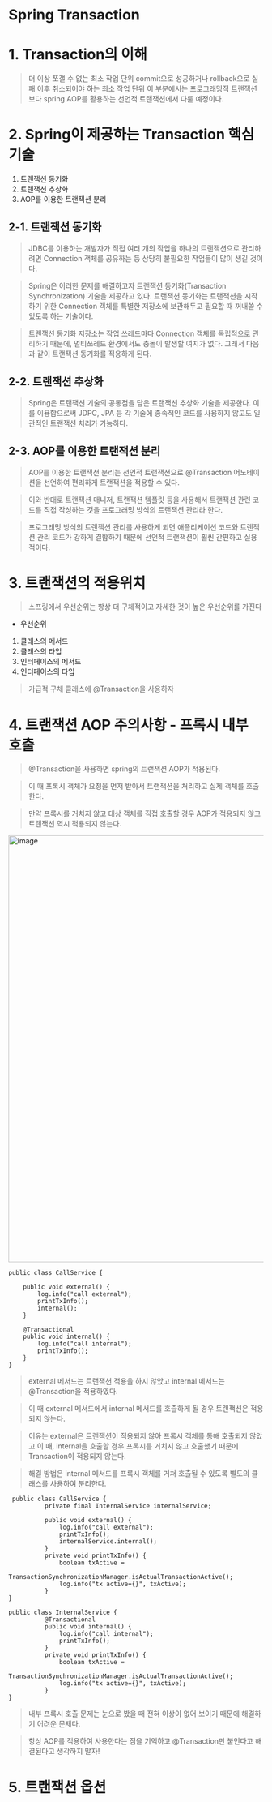 Spring Transaction
=================

# 1. Transaction의 이해

> 더 이상 쪼갤 수 없는 최소 작업 단위
> commit으로 성공하거나 rollback으로 실패 이후 취소되어야 하는 최소 작업 단위 
> 이 부분에서는 프로그래밍적 트랜잭션보다 spring AOP를 활용하는 선언적 트랜잭션에서 다룰 예정이다.


# 2. Spring이 제공하는 Transaction 핵심기술

1. 트랜잭션 동기화
2. 트랜잭션 추상화
3. AOP를 이용한 트랜잭션 분리

## 2-1. 트랜잭션 동기화

> JDBC를 이용하는 개발자가 직접 여러 개의 작업을 하나의 트랜잭션으로 관리하려면 Connection 객체를 공유하는 등 상당히 불필요한 작업들이 많이 생길 것이다.

> Spring은 이러한 문제를 해결하고자 트랜잭션 동기화(Transaction Synchronization) 기술을 제공하고 있다. 트랜잭션 동기화는 트랜잭션을 시작하기 위한 Connection 객체를 특별한 저장소에 보관해두고 필요할 때 꺼내쓸 수 있도록 하는 기술이다.

> 트랜잭션 동기화 저장소는 작업 쓰레드마다 Connection 객체를 독립적으로 관리하기 때문에, 멀티쓰레드 환경에서도 충돌이 발생할 여지가 없다. 그래서 다음과 같이 트랜잭션 동기화를 적용하게 된다.


## 2-2. 트랜잭션 추상화

> Spring은 트랜잭션 기술의 공통점을 담은 트랜잭션 추상화 기술을 제공한다. 이를 이용함으로써 JDPC, JPA 등 각 기술에 종속적인 코드를 사용하지 않고도 일관적인 트랜잭션 처리가 가능하다.

## 2-3. AOP를 이용한 트랜잭션 분리

> AOP를 이용한 트랜잭션 분리는 선언적 트랜잭션으로 @Transaction 어노테이션을 선언하여 편리하게 트랜잭션을 적용할 수 있다.

> 이와 반대로 트랜잭션 매니저, 트랜잭션 템플릿 등을 사용해서 트랜잭션 관련 코드를 직접 작성하는 것을 프로그래밍 방식의 트랜잭션 관리라 한다. 

> 프로그래밍 방식의 트랜잭션 관리를 사용하게 되면 애플리케이션 코드와 트랜잭션 관리 코드가 강하게 결합하기 때문에 선언적 트랜잭션이 훨씬 간편하고 실용적이다.


# 3. 트랜잭션의 적용위치

> 스프링에서 우선순위는 항상 더 구체적이고 자세한 것이 높은 우선순위를 가진다 

* 우선순위

1. 클래스의 메서드
2. 클래스의 타입
3. 인터페이스의 메서드
4. 인터페이스의 타입

> 가급적 구체 클래스에 @Transaction을 사용하자

# 4. 트랜잭션 AOP 주의사항 - 프록시 내부 호출

> @Transaction을 사용하면 spring의 트랜잭션 AOP가 적용된다.

> 이 때 프록시 객체가 요청을 먼저 받아서 트랜잭션을 처리하고 실제 객체를 호출한다. 

> 만약 프록시를 거치지 않고 대상 객체를 직접 호출할 경우 AOP가 적용되지 않고 트랜잭션 역시 적용되지 않는다.


<img width="842" alt="image" src="https://github.com/all-day-and-night/spring-data-access/assets/94096054/a9ca11c4-e4cd-4f97-91b0-44936cb1514f">

```
public class CallService {
    
    public void external() {
        log.info("call external");
        printTxInfo();
        internal();
    }
    
    @Transactional
    public void internal() {
        log.info("call internal");
        printTxInfo();
    }
}
```

> external 메서드는 트랜잭션 적용을 하지 않았고 internal 메서드는 @Transaction을 적용하였다. 

> 이 때 external 메서드에서 internal 메서드를 호출하게 될 경우 트랜잭션은 적용되지 않는다.

> 이유는 external은 트랜잭션이 적용되지 않아 프록시 객체를 통해 호출되지 않았고 이 때, internal을 호출할 경우 프록시를 거치지 않고 호출했기 때문에 Transaction이 적용되지 않는다.

> 해결 방법은 internal 메서드를 프록시 객체를 거쳐 호출될 수 있도록 별도의 클래스를 사용하여 분리한다. 

```
 public class CallService {
          private final InternalService internalService;
          
          public void external() {
              log.info("call external");
              printTxInfo();
              internalService.internal();
          }
          private void printTxInfo() {
              boolean txActive =
              TransactionSynchronizationManager.isActualTransactionActive();
              log.info("tx active={}", txActive);
          } 
}

public class InternalService {
          @Transactional
          public void internal() {
              log.info("call internal");
              printTxInfo();
          }
          private void printTxInfo() {
              boolean txActive =
              TransactionSynchronizationManager.isActualTransactionActive();
              log.info("tx active={}", txActive);
          } 
}
```

> 내부 프록시 호출 문제는 눈으로 봤을 때 전혀 이상이 없어 보이기 때문에 해결하기 어려운 문제다. 

> 항상 AOP를 적용하여 사용한다는 점을 기억하고 @Transaction만 붙인다고 해결된다고 생각하지 말자!


# 5. 트랜잭션 옵션



























